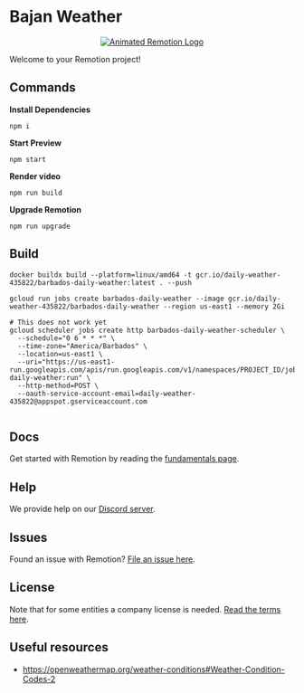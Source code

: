 # Bajan Weather

<p align="center">
  <a href="https://github.com/remotion-dev/logo">
    <picture>
      <source media="(prefers-color-scheme: dark)" srcset="https://github.com/remotion-dev/logo/raw/main/animated-logo-banner-dark.gif">
      <img alt="Animated Remotion Logo" src="https://github.com/remotion-dev/logo/raw/main/animated-logo-banner-light.gif">
    </picture>
  </a>
</p>

Welcome to your Remotion project!

## Commands

**Install Dependencies**

```console
npm i
```

**Start Preview**

```console
npm start
```

**Render video**

```console
npm run build
```

**Upgrade Remotion**

```console
npm run upgrade
```

## Build

```shell
docker buildx build --platform=linux/amd64 -t gcr.io/daily-weather-435822/barbados-daily-weather:latest . --push

gcloud run jobs create barbados-daily-weather --image gcr.io/daily-weather-435822/barbados-daily-weather --region us-east1 --memory 2Gi

# This does not work yet
gcloud scheduler jobs create http barbados-daily-weather-scheduler \
  --schedule="0 6 * * *" \
  --time-zone="America/Barbados" \
  --location=us-east1 \
  --uri="https://us-east1-run.googleapis.com/apis/run.googleapis.com/v1/namespaces/PROJECT_ID/jobs/barbados-daily-weather:run" \
  --http-method=POST \
  --oauth-service-account-email=daily-weather-435822@appspot.gserviceaccount.com
  
```

## Docs

Get started with Remotion by reading the [fundamentals page](https://www.remotion.dev/docs/the-fundamentals).

## Help

We provide help on our [Discord server](https://discord.gg/6VzzNDwUwV).

## Issues

Found an issue with Remotion? [File an issue here](https://github.com/remotion-dev/remotion/issues/new).

## License

Note that for some entities a company license is needed. [Read the terms here](https://github.com/remotion-dev/remotion/blob/main/LICENSE.md).

## Useful resources

- https://openweathermap.org/weather-conditions#Weather-Condition-Codes-2

